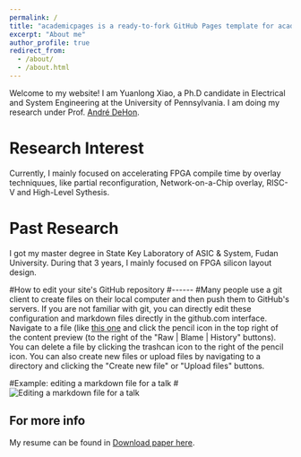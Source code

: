 ```yaml
---
permalink: /
title: "academicpages is a ready-to-fork GitHub Pages template for academic personal websites"
excerpt: "About me"
author_profile: true
redirect_from: 
  - /about/
  - /about.html
---
```

Welcome to my website!
I am Yuanlong Xiao, a Ph.D candidate in Electrical and System Engineering at the 
University of Pennsylvania. I am doing my research under Prof. [André DeHon](http://ic.ese.upenn.edu/people.html). 

Research Interest
======
Currently, I mainly focused on accelerating FPGA compile time by overlay techniquues,
like partial reconfiguration, Network-on-a-Chip overlay, RISC-V and High-Level Sythesis. 

Past Research
======
I got my master degree in State Key Laboratory of ASIC & System, Fudan University.
During that 3 years, I mainly focused on FPGA silicon layout design. 

#How to edit your site's GitHub repository
#------
#Many people use a git client to create files on their local computer and then push them to GitHub's servers. If you are not familiar with git, you can directly edit these configuration and markdown files directly in the github.com interface. Navigate to a file (like [this one](https://github.com/academicpages/academicpages.github.io/blob/master/_talks/2012-03-01-talk-1.md) and click the pencil icon in the top right of the content preview (to the right of the "Raw | Blame | History" buttons). You can delete a file by clicking the trashcan icon to the right of the pencil icon. You can also create new files or upload files by navigating to a directory and clicking the "Create new file" or "Upload files" buttons. 

#Example: editing a markdown file for a talk
#![Editing a markdown file for a talk](/images/editing-talk.png)

For more info
------
My resume can be found in [Download paper here](http://academicpages.github.io/files/YuanlongXiaoResume.pdf).
